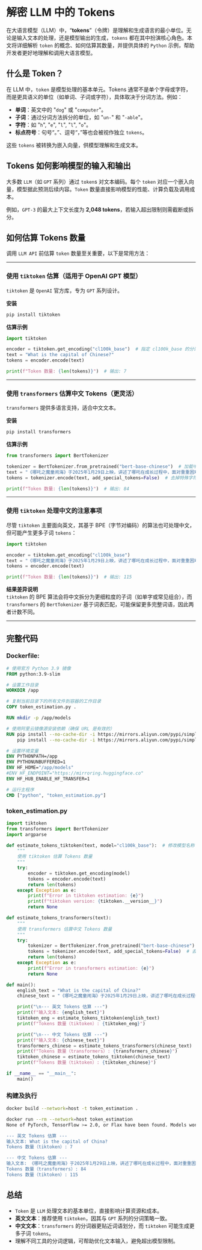 # 解密 LLM 中的 Tokens

在大语言模型（LLM）中，“**tokens**”（令牌）是理解和生成语言的最小单位。无论是输入文本的处理，还是模型输出的生成，`tokens` 都在其中扮演核心角色。本文将详细解析 `token` 的概念、如何估算其数量，并提供具体的 `Python` 示例，帮助开发者更好地理解和调用大语言模型。

## 什么是 Token？

在 LLM 中，`token` 是模型处理的基本单元。Tokens 通常不是单个字母或字符，而是更具语义的单位（如单词、子词或字符），具体取决于分词方法。例如：

- **单词**：英文中的 "`dog`" 或 "`computer`"。
- **子词**：通过分词方法拆分的单位，如 "`un-`" 和 "`-able`"。
- **字符**：如 "`h`", "`e`", "`l`", "`l`", "`o`"。
- **标点符号**：句号“。”、逗号“，”等也会被视作独立 `tokens`。

这些 `tokens` 被转换为嵌入向量，供模型理解和生成文本。

## Tokens 如何影响模型的输入和输出

大多数 `LLM`（如 `GPT` 系列）通过 `token`s 对文本编码。每个 `token` 对应一个嵌入向量，模型据此预测后续内容。`Token` 数量直接影响模型的性能、计算负载及调用成本。

例如，`GPT-3` 的最大上下文长度为 **2,048 tokens**，若输入超出限制则需截断或拆分。

## 如何估算 Tokens 数量

调用 `LLM API` 前估算 `token` 数量至关重要，以下是常用方法：

---

### 使用 `tiktoken` 估算（适用于 OpenAI GPT 模型）

`tiktoken` 是 `OpenAI` 官方库，专为 `GPT` 系列设计。

**安装**

```bash
pip install tiktoken
```

**估算示例**

```python
import tiktoken

encoder = tiktoken.get_encoding("cl100k_base")  # 指定 cl100k_base 的分词器
text = "What is the capital of Chinese?"
tokens = encoder.encode(text)

print(f"Token 数量: {len(tokens)}")  # 输出: 7
```

---

### 使用 `transformers` 估算中文 Tokens（更灵活）

`transformers` 提供多语言支持，适合中文文本。

**安装**
```bash
pip install transformers
```

**估算示例**
```python
from transformers import BertTokenizer

tokenizer = BertTokenizer.from_pretrained("bert-base-chinese")  # 加载中文分词器
text = "《哪吒之魔童闹海》于2025年1月29日上映，讲述了哪吒在成长过程中，面对重重困难，不断挑战自我，最终逆天改命的故事。影片融合了精彩的特效和深刻的情感，展现了哪吒的勇敢与坚韧。"
tokens = tokenizer.encode(text, add_special_tokens=False)  # 去掉特殊字符

print(f"Token 数量: {len(tokens)}")  # 输出: 84
```

---

### 使用 `tiktoken` 处理中文的注意事项

尽管 `tiktoken` 主要面向英文，其基于 BPE（字节对编码）的算法也可处理中文，但可能产生更多子词 `tokens`：

```python
import tiktoken

encoder = tiktoken.get_encoding("cl100k_base")
text = "《哪吒之魔童闹海》于2025年1月29日上映，讲述了哪吒在成长过程中，面对重重困难，不断挑战自我，最终逆天改命的故事。影片融合了精彩的特效和深刻的情感，展现了哪吒的勇敢与坚韧。"
tokens = encoder.encode(text)

print(f"Token 数量: {len(tokens)}")  # 输出: 115
```

**结果差异说明**  
`tiktoken` 的 BPE 算法会将中文拆分为更细粒度的子词（如单字或常见组合），而 `transformers` 的 `BertTokenizer` 基于词表匹配，可能保留更多完整词语，因此两者计数不同。

---
## 完整代码

### **Dockerfile**:
 
```Dockerfile
# 使用官方 Python 3.9 镜像
FROM python:3.9-slim

# 设置工作目录
WORKDIR /app

# 复制当前目录下的所有文件到容器的工作目录
COPY token_estimation.py .

RUN mkdir -p /app/models

# 使用阿里云镜像源安装依赖（确保 URL 是有效的）
RUN pip install --no-cache-dir -i https://mirrors.aliyun.com/pypi/simple/ --upgrade pip && \
    pip install --no-cache-dir -i https://mirrors.aliyun.com/pypi/simple/ tiktoken transformers hf_transfer

# 设置环境变量
ENV PYTHONPATH=/app
ENV PYTHONUNBUFFERED=1
ENV HF_HOME="/app/models"
#ENV HF_ENDPOINT="https://mirroring.huggingface.co"
ENV HF_HUB_ENABLE_HF_TRANSFER=1

# 运行主程序
CMD ["python", "token_estimation.py"]
```
### **token_estimation.py**

```python
import tiktoken
from transformers import BertTokenizer
import argparse

def estimate_tokens_tiktoken(text, model="cl100k_base"):  # 修改模型名称
    """
    使用 tiktoken 估算 Tokens 数量
    """
    try:
        encoder = tiktoken.get_encoding(model)
        tokens = encoder.encode(text)
        return len(tokens)
    except Exception as e:
        print(f"Error in tiktoken estimation: {e}")
        print(f"tiktoken version: {tiktoken.__version__}")
        return None

def estimate_tokens_transformers(text):
    """
    使用 transformers 估算中文 Tokens 数量
    """
    try:
        tokenizer = BertTokenizer.from_pretrained("bert-base-chinese")
        tokens = tokenizer.encode(text, add_special_tokens=False)  # 去掉特殊字符
        return len(tokens)
    except Exception as e:
        print(f"Error in transformers estimation: {e}")
        return None

def main():
    english_text = "What is the capital of China?"
    chinese_text = "《哪吒之魔童闹海》于2025年1月29日上映，讲述了哪吒在成长过程中，面对重重困难，不断挑战自我，最终逆天改命的故事。影片融合了精彩的特效和深刻的情感，展现了哪吒的勇敢与坚韧。"

    print("\n--- 英文 Tokens 估算 ---")
    print(f"输入文本: {english_text}")
    tiktoken_eng = estimate_tokens_tiktoken(english_text)
    print(f"Tokens 数量（tiktoken）: {tiktoken_eng}")

    print("\n--- 中文 Tokens 估算 ---")
    print(f"输入文本: {chinese_text}")
    transformers_chinese = estimate_tokens_transformers(chinese_text)
    print(f"Tokens 数量（transformers）: {transformers_chinese}")
    tiktoken_chinese = estimate_tokens_tiktoken(chinese_text)
    print(f"Tokens 数量（tiktoken）: {tiktoken_chinese}")

if __name__ == "__main__":
    main()
```
### 构建及执行

```bash
docker build --network=host -t token_estimation .

docker run --rm --network=host token_estimation
None of PyTorch, TensorFlow >= 2.0, or Flax have been found. Models won't be available and only tokenizers, configuration and file/data utilities can be used.

--- 英文 Tokens 估算 ---
输入文本: What is the capital of China?
Tokens 数量（tiktoken）: 7

--- 中文 Tokens 估算 ---
输入文本: 《哪吒之魔童闹海》于2025年1月29日上映，讲述了哪吒在成长过程中，面对重重困难，不断挑战自我，最终逆天改命的故事。影片融合了精彩的特效和深刻的情感，展现了哪吒的勇敢与坚韧。
Tokens 数量（transformers）: 84
Tokens 数量（tiktoken）: 115
```

## 总结

- `Token` 是 `LLM` 处理文本的基本单位，直接影响计算资源和成本。
- **英文文本**：推荐使用 `tiktoken`，因其与 `GPT` 系列的分词策略一致。
- **中文文本**：`transformers` 的分词器更贴近词语划分，而 `tiktoken` 可能生成更多子词 `tokens`。
- 理解不同工具的分词逻辑，可帮助优化文本输入，避免超出模型限制。